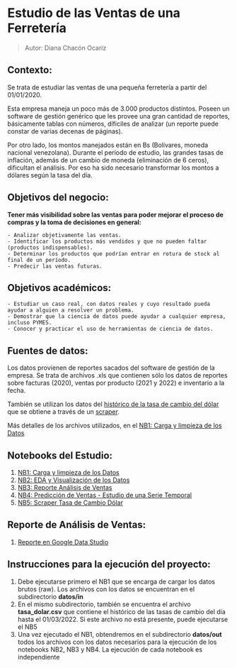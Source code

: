 # Estudio de las Ventas de una Ferretería

>Autor: Diana Chacón Ocariz

## Contexto:

Se trata de estudiar las ventas de una pequeña ferretería a partir del 01/01/2020.

Esta empresa maneja un poco más de 3.000 productos distintos. Poseen un software de gestión genérico que les provee una gran cantidad de reportes, básicamente tablas con números, díficiles de analizar (un reporte puede constar de varias decenas de páginas).

Por otro lado, los montos manejados están en Bs (Bolívares, moneda nacional venezolana). Durante el período de estudio, las grandes tasas de inflación, además de un cambio de moneda (eliminación de 6 ceros), dificultan el análisis. Por eso ha sido necesario transformar los montos a dólares según la tasa del día.


## Objetivos del negocio:

**Tener más visibilidad sobre las ventas para poder mejorar el proceso de compras y la toma de decisiones en general:** 

    - Analizar objetivamente las ventas.
    - Identificar los productos más vendidos y que no pueden faltar (productos indispensables).
    - Determinar los productos que podrían entrar en rotura de stock al final de un período.
    - Predecir las ventas futuras.
    

## Objetivos académicos:

    - Estudiar un caso real, con datos reales y cuyo resultado pueda ayudar a alguien a resolver un problema. 
    - Demostrar que la ciencia de datos puede ayudar a cualquier empresa, incluso PYMES.
    - Conocer y practicar el uso de herramientas de ciencia de datos.
    
    
## Fuentes de datos:

Los datos provienen de reportes sacados del software de gestión de la empresa. Se trata de archivos .xls que contienen sólo los datos de reportes sobre facturas (2020), ventas por producto (2021 y 2022) e inventario a la fecha.

También se utilizan los datos del [histórico de la tasa de cambio del dólar](https://monitordolarvenezuela.com/historial#2a) que se obtiene a través de un [scraper](https://github.com/dchaconoca/proyecto-ventas/blob/master/NB5_scraper_tasa_dolar.ipynb).

Más detalles de los archivos utilizados, en el [NB1: Carga y limpieza de los Datos](https://github.com/dchaconoca/proyecto-ventas/blob/master/NB1_analisis_ventas_load.ipynb)


## Notebooks del Estudio:

1. [NB1: Carga y limpieza de los Datos](https://github.com/dchaconoca/proyecto-ventas/blob/master/NB1_analisis_ventas_load.ipynb)
1. [NB2: EDA y Visualización de los Datos](https://github.com/dchaconoca/proyecto-ventas/blob/master/NB2_analisis_ventas_eda.ipynb)
1. [NB3: Reporte Análisis de Ventas](https://github.com/dchaconoca/proyecto-ventas/blob/master/NB3_analisis_ventas_reporte.ipynb)
1. [NB4: Predicción de Ventas - Estudio de una Serie Temporal](https://github.com/dchaconoca/proyecto-ventas/blob/master/NB4_prediccion_ventas.ipynb)
1. [NB5: Scraper Tasa de Cambio Dólar](https://github.com/dchaconoca/proyecto-ventas/blob/master/NB5_scraper_tasa_dolar.ipynb)


## Reporte de Análisis de Ventas:

1. [Reporte en Google Data Studio](https://datastudio.google.com/reporting/a4e9910d-447d-417a-80a9-a1e5ae4a4b22)

## Instrucciones para la ejecución del proyecto:

1. Debe ejecutarse primero el NB1 que se encarga de cargar los datos brutos (raw). Los archivos con los datos se encuentran en el subdirectorio **datos/in**
2. En el mismo subdirectorio, también se encuentra el archivo **tasa_dolar.csv** que contiene el histórico de las tasas de cambio del día hasta el 01/03/2022. Si este archivo no está presente, puede ejecutarse el NB5
3. Una vez ejecutado el NB1, obtendremos en el subdirectorio **datos/out** todos los archivos con los datos necesarios para la ejecución de los notebooks NB2, NB3 y NB4. La ejecución de cada notebook es independiente
    